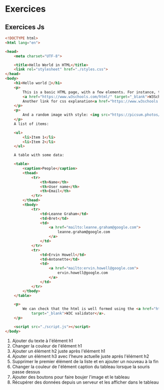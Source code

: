 # Exercices

## Exercices Js

```html
<!DOCTYPE html>
<html lang="en">

<head>
    <meta charset="UTF-8">

    <title>Hello World in HTML</title>
    <link rel="stylesheet" href="./styles.css">
</head>
<body>
    <h1>Hello world 🤖</h1>
    <p>
        This is a basic HTML page, with a few elements. For instance, this is a paragraph. With a link to
        <a href="https://www.w3schools.com/html/" target="_blank">W3Schools</a>.
        Another link for css explanation<a href="https://www.w3schools.com/css/" target="_blank">W3Schools CSS</a>.
    </p>
    <p>
        And a random image with style: <img src="https://picsum.photos/200" alt="Random image" class="circle">
    </p>
    A list of items:

    <ul>
        <li>Item 1</li>
        <li>Item 2</li>
    </ul>

    A table with some data:

    <table>
        <caption>People</caption>
        <thead>
            <tr>
                <th>Name</th>
                <th>User name</th>
                <th>Email</th>
            </tr>
        </thead>
        <tbody>
            <tr>
                <td>Leanne Graham</td>
                <td>Bret</td>
                <td>
                    <a href="mailto:leanne.graham@google.com">
                        leanne.graham@google.com
                    </a>
                </td>
            </tr>
            <tr>
                <td>Ervin Howell</td>
                <td>Antonette</td>
                <td>
                    <a href="mailto:ervin.howell@google.com">
                        ervin.howell@google.com
                    </a>
                </td>
            </tr>
        </tbody>
    </table>

    <p>
        We can check that the html is well formed using the <a href="https://validator.w3.org/#validate_by_upload"
            target="_blank">W3C validator</a>.
    </p>

    <script src="./script.js"></script>
</body>
```

1. Ajouter du texte à l'élément h1
2. Changer la couleur de l'élément h1
3. Ajouter un élément h2 juste après l'élément h1
4. Ajouter un élément h3 avec l'heure actuelle juste aprés l'élément h2
5. Supprimer le premier élément de la liste et en ajouter un nouveau à la fin
6. Changer la couleur de l'élément caption du tableau lorsque la souris passe dessus
7. Ajouter des boutons pour faire boujer l'image et le tableau
8. Récupérer des données depuis un serveur et les afficher dans le tableau


<!-- **Solution**

<details>

<summary>Cliquez ici pour voir la solution</summary>

1. Ajouter du texte à l'élément h1

```html
<h1 id='title'>Hello world 🤖</h1>
```

```js
document.querySelector("h1").innerText += " from JS";
// ou
document.querySelector('#title').innerText += ' from JS';
// ou
document.getElementById('title').innerText += ' from JS';
```

2. Changer la couleur de l'élément h1

```html
<h1 id='title'>Hello world 🤖</h1>
```

```js
document.querySelector("h1").style.color = "red";
// ou
document.querySelector('#title').style.color = 'red';
// ou
document.getElementById('title').style.color = 'red';
```

3. Ajouter un élément h2 juste après l'élément h1

```js
// Add a h2 element under the h1
const h2 = document.createElement("h2");
h2.id = "sous-titre";
h2.innerText = "Welcome to the javascript world";
document.querySelector("h1").after(h2);
```

4. Ajouter un élément h3 avec l'heure actuelle juste aprés l'élément h2

```js
// Add a h3 element with the current time just after the h2
const h3 = document.createElement("h3");
h3.innerText = new Date().toLocaleTimeString();
document.querySelector("#sous-titre").after(h3);

// Change the time every second
setInterval(() => {
    document.querySelector("h3").innerText = new Date().toLocaleTimeString();
}, 1000);
```

5. Supprimer le premier élément de la liste et en ajouter un nouveau à la fin

```js
// Remove the first element of the list and add a new one at the end
const list = document.querySelector("ul");
list.firstElementChild.remove();
const newLi = document.createElement("li");
newLi.innerText = "Item 3";
list.append(newLi);
```

6. Changer la couleur de l'élément caption du tableau lorsque la souris passe dessus

```js
const caption = document.querySelector("caption");
// Change the color of the caption element when the mouse is over it
caption.addEventListener("mouseover", () => {
    caption.style.color = "red";
});

// Change the color of the caption element when the mouse is out of it
caption.addEventListener("mouseout", () => {
    caption.style.color = "black";
});
```

7. Ajouter des boutons pour faire boujer l'image et le tableau

=== "Javascript"

```js
/**
 * Shake an element
 * @param {*} element 
 */
const shake = (element) => {
    // only shake if the element is not already shaking
    if (!element.classList.contains("shake")) {
        console.log("Shake the element", element);
        element.classList.add("shake");
    }
}

// Unshake an element
const unshake = (element) => {
    // only unshake if the element is shaking
    if (element.classList.contains("shake")) {
        console.log("Unshake the element", element);
        element.classList.remove("shake");
    }
}
```

```js
// add a button to shake the image after the image
const buttonShakeImage = document.createElement("button");
buttonShakeImage.innerText = "Shake the image";
document.querySelector("img").after(buttonShakeImage);
buttonShakeImage.addEventListener("click", () => {
    shake(document.querySelector("img"));
});

// add a button to remove the shake class after the new button
const buttonUnShakeImage = document.createElement("button");
buttonUnShakeImage.innerText = "Stop shaking the image";
buttonShakeImage.after(buttonUnShakeImage);
buttonUnShakeImage.addEventListener("click", () => {
    unshake(document.querySelector("img"));
});

// add a button to shake the table
const buttonShakeTable = document.createElement("button");
buttonShakeTable.innerText = "Shake the table";
document.querySelector("table").after(buttonShakeTable);
buttonShakeTable.addEventListener("click", () => {
    shake(document.querySelector("table"));
});

// add a button to remove the shake class
const buttonUnshakeTable = document.createElement("button");
buttonUnshakeTable.innerText = "Stop shaking the table";
buttonShakeTable.after(buttonUnshakeTable);
buttonUnshakeTable.addEventListener("click", () => {
    unshake(document.querySelector("table"));
});
```

8. Récupérer des données depuis un serveur et les afficher dans le tableau

```js
// fetch the data from the server
fetch("https://jsonplaceholder.typicode.com/users").then((response) => {
    console.log("Response", response);

    if(!response.ok) {
        if(response.status === 404)
            throw new Error("The server responded with a 404 error");
        else
            throw new Error("The server responded with an error");

    }else {
        return response.json();
    }
}).then((users) => {
    console.log("Users", users);
    // add a new row for each user
    users.forEach((user) => {
        const tr = document.createElement("tr");
        const td1 = document.createElement("td");
        td1.innerText = user.name;
        const td2 = document.createElement("td");
        td2.innerText = user.username;
        const td3 = document.createElement("td");
        td3.innerHTML = '<a href="mailto:' + user.email + '">' + user.email + '</a>';
        // td3.innerHTML = `<a href="mailto:${user.email}">${user.email}</a>`;
        tr.appendChild(td1);
        tr.appendChild(td2);
        tr.appendChild(td3);
        document.querySelector("tbody").appendChild(tr);
    });
}).catch((error) => {
    console.log("Error", error);
    // add a row with error message
    const tr = document.createElement("tr");
    const td = document.createElement("td");
    td.innerText = error.message;
    tr.appendChild(td);
    document.querySelector("tbody").appendChild(tr);

});
```
</details> -->